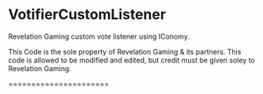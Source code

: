 VotifierCustomListener
======================

Revelation Gaming custom vote listener using IConomy.

This Code is the sole property of Revelation Gaming & its partners. This code is allowed to be modified and edited,
but credit must be given soley to Revelation Gaming.

======================